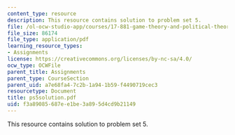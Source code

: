 ```yaml
---
content_type: resource
description: This resource contains solution to problem set 5.
file: /ol-ocw-studio-app/courses/17-881-game-theory-and-political-theory-fall-2004/f3a89085687ee1be3a895d4cd9b21149_ps5solution.pdf
file_size: 86174
file_type: application/pdf
learning_resource_types:
- Assignments
license: https://creativecommons.org/licenses/by-nc-sa/4.0/
ocw_type: OCWFile
parent_title: Assignments
parent_type: CourseSection
parent_uid: a7e68fa4-7c2b-1a94-1b59-f4490719cec3
resourcetype: Document
title: ps5solution.pdf
uid: f3a89085-687e-e1be-3a89-5d4cd9b21149
---
```

This resource contains solution to problem set 5.